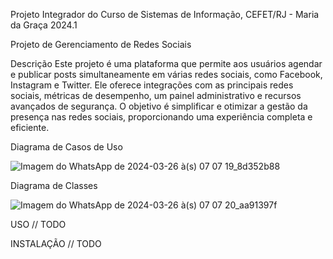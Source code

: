 Projeto Integrador do Curso de Sistemas de Informação, CEFET/RJ - Maria da Graça 2024.1

Projeto de Gerenciamento de Redes Sociais

Descrição
Este projeto é uma plataforma que permite aos usuários agendar e publicar posts simultaneamente em várias redes sociais, como Facebook, Instagram e Twitter. Ele oferece integrações com as principais redes sociais, métricas de desempenho, um painel administrativo e recursos avançados de segurança. O objetivo é simplificar e otimizar a gestão da presença nas redes sociais, proporcionando uma experiência completa e eficiente.


Diagrama de Casos de Uso

![Imagem do WhatsApp de 2024-03-26 à(s) 07 07 19_8d352b88](https://github.com/LuizLemos21/projIntegradorCEFET2024/assets/104809823/af85f52d-9a11-44c3-8a49-462532a4d5cb)

Diagrama de Classes

![Imagem do WhatsApp de 2024-03-26 à(s) 07 07 20_aa91397f](https://github.com/LuizLemos21/projIntegradorCEFET2024/assets/104809823/0c7daeec-ee7f-4ed0-9057-9d059ea268f6)


USO
// TODO 

INSTALAÇÃO
// TODO
